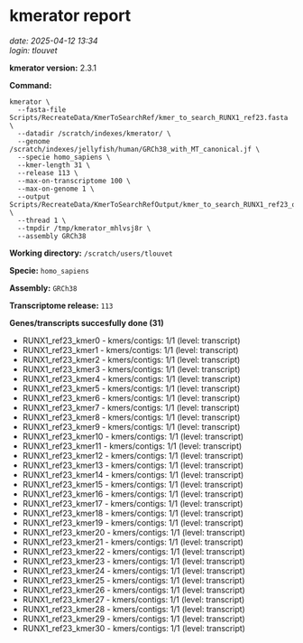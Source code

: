 # kmerator report
*date: 2025-04-12 13:34*  
*login: tlouvet*

**kmerator version:** 2.3.1

**Command:**

```
kmerator \
  --fasta-file Scripts/RecreateData/KmerToSearchRef/kmer_to_search_RUNX1_ref23.fasta \
  --datadir /scratch/indexes/kmerator/ \
  --genome /scratch/indexes/jellyfish/human/GRCh38_with_MT_canonical.jf \
  --specie homo_sapiens \
  --kmer-length 31 \
  --release 113 \
  --max-on-transcriptome 100 \
  --max-on-genome 1 \
  --output Scripts/RecreateData/KmerToSearchRefOutput/kmer_to_search_RUNX1_ref23_output \
  --thread 1 \
  --tmpdir /tmp/kmerator_mhlvsj8r \
  --assembly GRCh38
```

**Working directory:** `/scratch/users/tlouvet`

**Specie:** `homo_sapiens`

**Assembly:** `GRCh38`

**Transcriptome release:** `113`

**Genes/transcripts succesfully done (31)**

- RUNX1_ref23_kmer0 - kmers/contigs: 1/1 (level: transcript)
- RUNX1_ref23_kmer1 - kmers/contigs: 1/1 (level: transcript)
- RUNX1_ref23_kmer2 - kmers/contigs: 1/1 (level: transcript)
- RUNX1_ref23_kmer3 - kmers/contigs: 1/1 (level: transcript)
- RUNX1_ref23_kmer4 - kmers/contigs: 1/1 (level: transcript)
- RUNX1_ref23_kmer5 - kmers/contigs: 1/1 (level: transcript)
- RUNX1_ref23_kmer6 - kmers/contigs: 1/1 (level: transcript)
- RUNX1_ref23_kmer7 - kmers/contigs: 1/1 (level: transcript)
- RUNX1_ref23_kmer8 - kmers/contigs: 1/1 (level: transcript)
- RUNX1_ref23_kmer9 - kmers/contigs: 1/1 (level: transcript)
- RUNX1_ref23_kmer10 - kmers/contigs: 1/1 (level: transcript)
- RUNX1_ref23_kmer11 - kmers/contigs: 1/1 (level: transcript)
- RUNX1_ref23_kmer12 - kmers/contigs: 1/1 (level: transcript)
- RUNX1_ref23_kmer13 - kmers/contigs: 1/1 (level: transcript)
- RUNX1_ref23_kmer14 - kmers/contigs: 1/1 (level: transcript)
- RUNX1_ref23_kmer15 - kmers/contigs: 1/1 (level: transcript)
- RUNX1_ref23_kmer16 - kmers/contigs: 1/1 (level: transcript)
- RUNX1_ref23_kmer17 - kmers/contigs: 1/1 (level: transcript)
- RUNX1_ref23_kmer18 - kmers/contigs: 1/1 (level: transcript)
- RUNX1_ref23_kmer19 - kmers/contigs: 1/1 (level: transcript)
- RUNX1_ref23_kmer20 - kmers/contigs: 1/1 (level: transcript)
- RUNX1_ref23_kmer21 - kmers/contigs: 1/1 (level: transcript)
- RUNX1_ref23_kmer22 - kmers/contigs: 1/1 (level: transcript)
- RUNX1_ref23_kmer23 - kmers/contigs: 1/1 (level: transcript)
- RUNX1_ref23_kmer24 - kmers/contigs: 1/1 (level: transcript)
- RUNX1_ref23_kmer25 - kmers/contigs: 1/1 (level: transcript)
- RUNX1_ref23_kmer26 - kmers/contigs: 1/1 (level: transcript)
- RUNX1_ref23_kmer27 - kmers/contigs: 1/1 (level: transcript)
- RUNX1_ref23_kmer28 - kmers/contigs: 1/1 (level: transcript)
- RUNX1_ref23_kmer29 - kmers/contigs: 1/1 (level: transcript)
- RUNX1_ref23_kmer30 - kmers/contigs: 1/1 (level: transcript)
